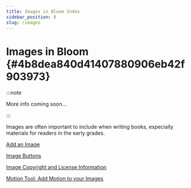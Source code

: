 ```yaml
---
title: Images in Bloom Index
sidebar_position: 0
slug: /images
---
```




# Images in Bloom {#4b8dea840d41407880906eb42f903973}


:::note

More info coming soon…

:::




Images are often important to include when writing books, especially materials for readers in the early grades.


[Add an Image](/add-image)


[Image Buttons](/image-buttons)


[Image Copyright and License Information](/image-copyright-license)


[Motion Tool: Add Motion to your Images](/motion-tool)

